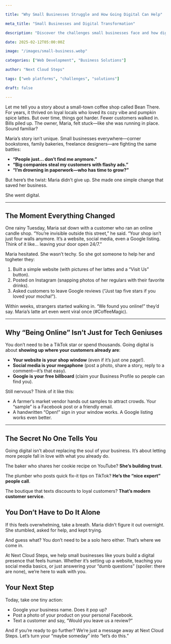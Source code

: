 ```yaml
---

title: "Why Small Businesses Struggle and How Going Digital Can Help"

meta_title: "Small Businesses and Digital Transformation"

description: "Discover the challenges small businesses face and how digital transformation can drive growth and success."

date: 2025-02-12T05:00:00Z

image: "/images/small-business.webp"

categories: ["Web Development", "Business Solutions"]

author: "Next Cloud Steps"

tags: ["web platforms", "challenges", "solutions"]

draft: false

---
```


Let me tell you a story about a small-town coffee shop called Bean There. For years, it thrived on loyal locals who loved its cozy vibe and pumpkin spice lattes. But over time, things got harder. Fewer customers walked in. Bills piled up. The owner, Maria, felt stuck—like she was running in place. Sound familiar?

Maria’s story isn’t unique. Small businesses everywhere—corner bookstores, family bakeries, freelance designers—are fighting the same battles:

- **“People just… don’t find me anymore.”**
- **“Big companies steal my customers with flashy ads.”**
- **“I’m drowning in paperwork—who has time to grow?”**

But here’s the twist: Maria didn’t give up. She made one simple change that saved her business.

She went digital.

---

## The Moment Everything Changed

One rainy Tuesday, Maria sat down with a customer who ran an online candle shop. “You’re invisible outside this street,” he said. “Your shop isn’t just four walls anymore. It’s a website, social media, even a Google listing. Think of it like… leaving your door open 24/7.”

Maria hesitated. She wasn’t techy. So she got someone to help her and togheter they:

1. Built a simple website (with pictures of her lattes and a “Visit Us” button).
1. Posted on Instagram (snapping photos of her regulars with their favorite drinks).
1. Asked customers to leave Google reviews (“Just tap five stars if you loved your mocha!”).

Within weeks, strangers started walking in. “We found you online!” they’d say. Maria’s latte art even went viral once (#CoffeeMagic).

---

## Why “Being Online” Isn’t Just for Tech Geniuses

You don’t need to be a TikTok star or spend thousands. Going digital is about **showing up where your customers already are**:

- **Your website is your shop window** (even if it’s just one page!).
- **Social media is your megaphone** (post a photo, share a story, reply to a comment—it’s that easy).
- **Google is your free billboard** (claim your Business Profile so people can find you).

Still nervous? Think of it like this:

- A farmer’s market vendor hands out samples to attract crowds. Your “sample” is a Facebook post or a friendly email.
- A handwritten “Open!” sign in your window works. A Google listing works even better.

---

## The Secret No One Tells You

Going digital isn’t about replacing the soul of your business. It’s about letting more people fall in love with what you already do.

The baker who shares her cookie recipe on YouTube? **She’s building trust**.

The plumber who posts quick fix-it tips on TikTok? **He’s the “nice expert” people call**.

The boutique that texts discounts to loyal customers? **That’s modern customer service**.

## You Don’t Have to Do It Alone

If this feels overwhelming, take a breath. Maria didn’t figure it out overnight. She stumbled, asked for help, and kept trying.

And guess what? You don’t need to be a solo hero either. That’s where we come in.

At Next Cloud Steps, we help small businesses like yours build a digital presence that feels human. Whether it’s setting up a website, teaching you social media basics, or just answering your “dumb questions” (spoiler: there are none), we’re here to walk with you.

## Your Next Step

Today, take one tiny action:

- Google your business name. Does it pop up?
- Post a photo of your product on your personal Facebook.
- Text a customer and say, “Would you leave us a review?”

And if you’re ready to go further? We’re just a message away at Next Cloud Steps. Let’s turn your “maybe someday” into “let’s do this.” 